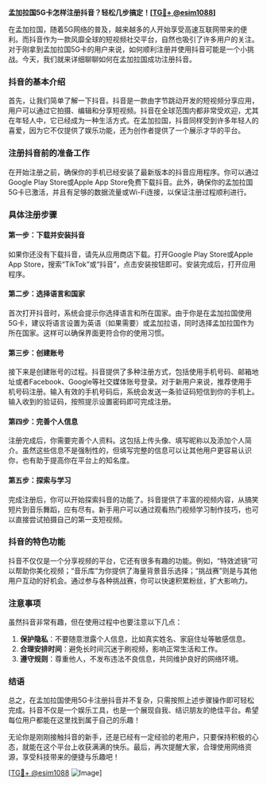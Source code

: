 **孟加拉国5G卡怎样注册抖音？轻松几步搞定！[[TG💪+ @esim1088](https://t.me/s/esim1088)]**

在孟加拉国，随着5G网络的普及，越来越多的人开始享受高速互联网带来的便利。而抖音作为一款风靡全球的短视频社交平台，自然也吸引了许多用户的关注。对于刚拿到孟加拉国5G卡的用户来说，如何顺利注册并使用抖音可能是一个小挑战。今天，我们就来详细聊聊如何在孟加拉国成功注册抖音。

### 抖音的基本介绍

首先，让我们简单了解一下抖音。抖音是一款由字节跳动开发的短视频分享应用，用户可以通过它拍摄、编辑和分享短视频。抖音在全球范围内都非常受欢迎，尤其在年轻人中，它已经成为一种生活方式。在孟加拉国，抖音同样受到许多年轻人的喜爱，因为它不仅提供了娱乐功能，还为创作者提供了一个展示才华的平台。

### 注册抖音前的准备工作

在开始注册之前，确保你的手机已经安装了最新版本的抖音应用程序。你可以通过Google Play Store或Apple App Store免费下载抖音。此外，确保你的孟加拉国5G卡已激活，并且有足够的数据流量或Wi-Fi连接，以保证注册过程顺利进行。

### 具体注册步骤

#### 第一步：下载并安装抖音

如果你还没有下载抖音，请先从应用商店下载。打开Google Play Store或Apple App Store，搜索“TikTok”或“抖音”，点击安装按钮即可。安装完成后，打开应用程序。

#### 第二步：选择语言和国家

首次打开抖音时，系统会提示你选择语言和所在国家。由于你是在孟加拉国使用5G卡，建议将语言设置为英语（如果需要）或孟加拉语，同时选择孟加拉国作为所在国家。这样可以确保界面更符合你的使用习惯。

#### 第三步：创建账号

接下来是创建账号的过程。抖音提供了多种注册方式，包括使用手机号码、邮箱地址或者Facebook、Google等社交媒体账号登录。对于新用户来说，推荐使用手机号码注册。输入有效的手机号码后，系统会发送一条验证码短信到你的手机上。输入收到的验证码，按照提示设置密码即可完成注册。

#### 第四步：完善个人信息

注册完成后，你需要完善个人资料。这包括上传头像、填写昵称以及添加个人简介。虽然这些信息不是强制性的，但填写完整的信息可以让其他用户更容易认识你，也有助于提高你在平台上的知名度。

#### 第五步：探索与学习

完成注册后，你可以开始探索抖音的功能了。抖音提供了丰富的视频内容，从搞笑短片到音乐舞蹈，应有尽有。新手用户可以通过观看热门视频学习制作技巧，也可以直接尝试拍摄自己的第一支短视频。

### 抖音的特色功能

抖音不仅仅是一个分享视频的平台，它还有很多有趣的功能。例如，“特效滤镜”可以帮助你美化视频；“音乐库”为你提供了海量背景音乐选择；“挑战赛”则是与其他用户互动的好机会。通过参与各种挑战赛，你可以快速积累粉丝，扩大影响力。

### 注意事项

虽然抖音非常有趣，但在使用过程中也要注意以下几点：

1. **保护隐私**：不要随意泄露个人信息，比如真实姓名、家庭住址等敏感信息。
2. **合理安排时间**：避免长时间沉迷于刷视频，影响正常生活和工作。
3. **遵守规则**：尊重他人，不发布违法不良信息，共同维护良好的网络环境。

### 结语

总之，在孟加拉国使用5G卡注册抖音并不复杂，只需按照上述步骤操作即可轻松完成。抖音不仅是一个娱乐工具，也是一个展现自我、结识朋友的绝佳平台。希望每位用户都能在这里找到属于自己的乐趣！

无论你是刚刚接触抖音的新手，还是已经有一定经验的老用户，只要保持积极的心态，就能在这个平台上收获满满的快乐。最后，再次提醒大家，合理使用网络资源，享受科技带来的便捷与乐趣吧！

[[TG💪+ @esim1088](https://t.me/s/esim1088) ![Image](https://i.postimg.cc/4NQfJmqS/Snipaste-2025-05-13-00-14-12.png)]